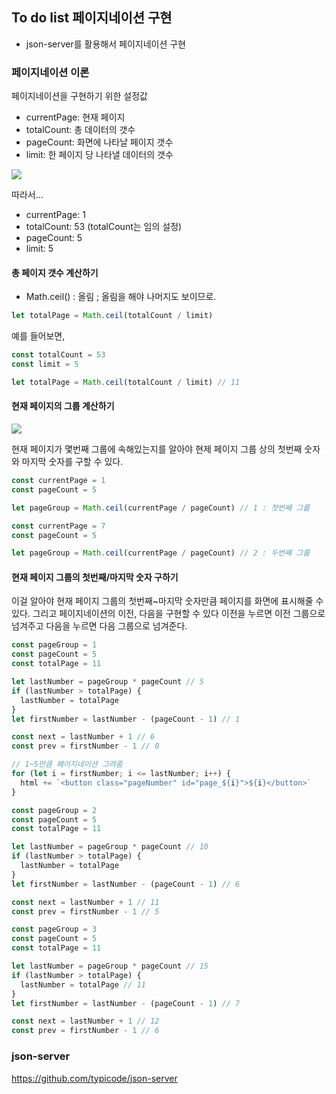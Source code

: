 ## To do list 페이지네이션 구현

- json-server를 활용해서 페이지네이션 구현

### 페이지네이션 이론

페이지네이션을 구현하기 위한 설정값

- currentPage: 현재 페이지
- totalCount: 총 데이터의 갯수
- pageCount: 화면에 나타날 페이지 갯수
- limit: 한 페이지 당 나타낼 데이터의 갯수

![](https://user-images.githubusercontent.com/16531837/145595161-ceb09871-bfe2-4a33-9e65-b53b0bd9d89f.png)

따라서...

- currentPage: 1
- totalCount: 53 (totalCount는 임의 설정)
- pageCount: 5
- limit: 5

#### 총 페이지 갯수 계산하기

- Math.ceil() : 올림 ; 올림을 해야 나머지도 보이므로.

```js
let totalPage = Math.ceil(totalCount / limit)
```

예를 들어보면,

```js
const totalCount = 53
const limit = 5

let totalPage = Math.ceil(totalCount / limit) // 11
```

#### 현재 페이지의 그룹 계산하기

![](https://user-images.githubusercontent.com/16531837/145596540-7c1ff5e6-60f8-40fc-884b-c10f4f4716a2.png)

현재 페이지가 몇번째 그룹에 속해있는지를 알아야
현제 페이지 그룹 상의 첫번째 숫자와 마지막 숫자를 구할 수 있다.

```js
const currentPage = 1
const pageCount = 5

let pageGroup = Math.ceil(currentPage / pageCount) // 1 : 첫번째 그룹
```

```js
const currentPage = 7
const pageCount = 5

let pageGroup = Math.ceil(currentPage / pageCount) // 2 : 두번째 그룹
```

#### 현재 페이지 그룹의 첫번째/마지막 숫자 구하기

이걸 알아야 현재 페이지 그룹의 첫번째~마지막 숫자만큼 페이지를 화면에 표시해줄 수 있다.
그리고 페이지네이션의 이전, 다음을 구현할 수 있다
이전을 누르면 이전 그룹으로 넘겨주고 다음을 누르면 다음 그룹으로 넘겨준다.

```js
const pageGroup = 1
const pageCount = 5
const totalPage = 11

let lastNumber = pageGroup * pageCount // 5
if (lastNumber > totalPage) {
  lastNumber = totalPage
}
let firstNumber = lastNumber - (pageCount - 1) // 1

const next = lastNumber + 1 // 6
const prev = firstNumber - 1 // 0

// 1~5만큼 페이지네이션 그려줌
for (let i = firstNumber; i <= lastNumber; i++) {
  html += `<button class="pageNumber" id="page_${i}">${i}</button>`
}
```

```js
const pageGroup = 2
const pageCount = 5
const totalPage = 11

let lastNumber = pageGroup * pageCount // 10
if (lastNumber > totalPage) {
  lastNumber = totalPage
}
let firstNumber = lastNumber - (pageCount - 1) // 6

const next = lastNumber + 1 // 11
const prev = firstNumber - 1 // 5
```

```js
const pageGroup = 3
const pageCount = 5
const totalPage = 11

let lastNumber = pageGroup * pageCount // 15
if (lastNumber > totalPage) {
  lastNumber = totalPage // 11
}
let firstNumber = lastNumber - (pageCount - 1) // 7

const next = lastNumber + 1 // 12
const prev = firstNumber - 1 // 6
```

### json-server

https://github.com/typicode/json-server

